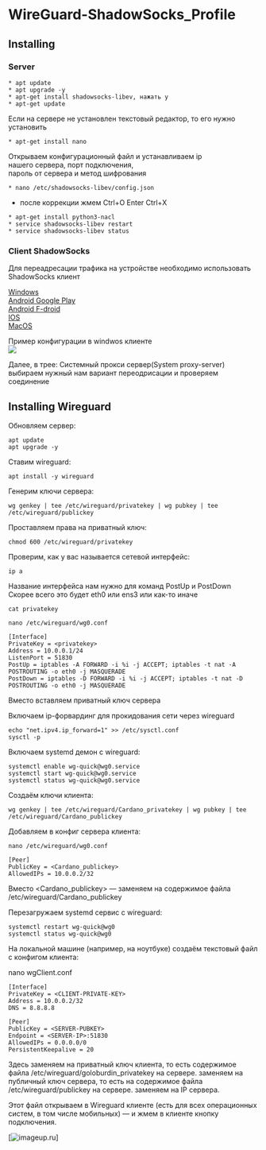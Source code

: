# WireGuard-ShadowSocks_Profile

Installing
-------------------------
### Server
```no-highlight
* apt update  
* apt upgrade -y  
* apt-get install shadowsocks-libev, нажать y  
* apt-get update
```
Если на сервере не установлен текстовый редактор, то его нужно установить
```no-highlight
* apt-get install nano  
```

Открываем конфигурационный файл и устанавливаем ip  
нашего сервера, порт подключения,  
пароль от сервера и метод шифрования  

```no-highlight
* nano /etc/shadowsocks-libev/config.json  
```
* после коррекции жмем Ctrl+O Enter Ctrl+Х

```no-highlight
* apt-get install python3-nacl 
* service shadowsocks-libev restart  
* service shadowsocks-libev status  
```

### Client ShadowSocks
Для переадресации трафика на устройстве необходимо использовать ShadowSocks клиент  

[Windows](https://github.com/shadowsocks/shadowsocks-windows/releases/)  
[Android Google Play](https://play.google.com/store/apps/details?id=com.github.shadowsocks&hl=ru&gl=US)  
[Android F-droid](https://f-droid.org/ru/packages/com.gitlab.mahc9kez.shadowsocks.foss/)  
[IOS](https://apps.apple.com/ru/app/sockswitch-shadowsocks-client/id1453207024)  
[MacOS](https://universonic.github.io/shadowsocks-macos/)  

Пример конфигурации в windwos клиенте  
![](https://imageup.ru/img256/3966154/shadowsocks_fafjl4rvly.png?nc)

Далее, в трее: Системный прокси сервер(System proxy-server) выбираем нужный нам вариант переодрисации и проверяем соединение 

  
    
      
Installing Wireguard
-------------------------

Обновляем сервер:  
```
apt update  
apt upgrade -y  
```
  
  
Ставим wireguard:  
```
apt install -y wireguard  
```
  
  
Генерим ключи сервера:  
  ```
wg genkey | tee /etc/wireguard/privatekey | wg pubkey | tee /etc/wireguard/publickey
```

  
Проставляем права на приватный ключ:  
```
chmod 600 /etc/wireguard/privatekey  
```
  
  
Проверим, как у вас называется сетевой интерфейс:  
  
  ```
ip a  
  ```
Название интерфейса нам нужно для команд PostUp и PostDown  
Скорее всего это будет eth0 или ens3 или как-то иначе  
  ```
cat privatekey  
  
nano /etc/wireguard/wg0.conf  
  ```
  ```
[Interface]  
PrivateKey = <privatekey>  
Address = 10.0.0.1/24  
ListenPort = 51830  
PostUp = iptables -A FORWARD -i %i -j ACCEPT; iptables -t nat -A POSTROUTING -o eth0 -j MASQUERADE  
PostDown = iptables -D FORWARD -i %i -j ACCEPT; iptables -t nat -D POSTROUTING -o eth0 -j MASQUERADE  
```
  
Вместо <privatekey> вставляем приватный ключ сервера  
  
  
Включаем ip-форвардинг для прокидования сети через wireguard  
  
  ```
echo "net.ipv4.ip_forward=1" >> /etc/sysctl.conf  
sysctl -p  
```
  
  
Включаем systemd демон с wireguard:  
  
  ```
systemctl enable wg-quick@wg0.service  
systemctl start wg-quick@wg0.service  
systemctl status wg-quick@wg0.service  
```
  
  
Создаём ключи клиента:  
  
  ```
wg genkey | tee /etc/wireguard/Cardano_privatekey | wg pubkey | tee /etc/wireguard/Cardano_publickey  
```
  
Добавляем в конфиг сервера клиента:  
  ```
nano /etc/wireguard/wg0.conf  
```
```
[Peer]  
PublicKey = <Cardano_publickey>  
AllowedIPs = 10.0.0.2/32  
```
  
  
Вместо <Cardano_publickey> — заменяем на содержимое файла /etc/wireguard/Cardano_publickey  
  
Перезагружаем systemd сервис с wireguard:  

```
systemctl restart wg-quick@wg0  
systemctl status wg-quick@wg0  
  ```

  
На локальной машине (например, на ноутбуке) создаём текстовый файл с конфигом клиента:  

nano wgClient.conf  
  
  ```
[Interface]  
PrivateKey = <CLIENT-PRIVATE-KEY>  
Address = 10.0.0.2/32  
DNS = 8.8.8.8  
 
[Peer]  
PublicKey = <SERVER-PUBKEY>  
Endpoint = <SERVER-IP>:51830  
AllowedIPs = 0.0.0.0/0  
PersistentKeepalive = 20  
```
  
  
Здесь <CLIENT-PRIVATE-KEY> заменяем на приватный ключ клиента, то есть содержимое файла /etc/wireguard/goloburdin_privatekey на сервере. <SERVER-PUBKEY> заменяем на   публичный ключ сервера, то есть на содержимое файла /etc/wireguard/publickey на сервере. <SERVER-IP> заменяем на IP сервера.  
  
Этот файл открываем в Wireguard клиенте (есть для всех операционных систем, в том числе мобильных) — и жмем в клиенте кнопку подключения.  

[![imageup.ru](https://imageup.ru/img285/4012725/chrome_cupn7umhsa.jpg)]
















